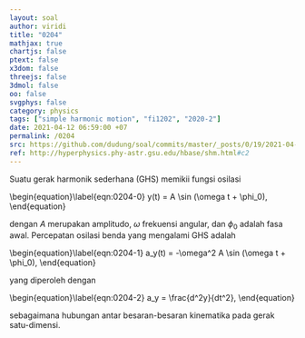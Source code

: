 ```yaml
---
layout: soal
author: viridi
title: "0204"
mathjax: true
chartjs: false
ptext: false
x3dom: false
threejs: false
3dmol: false
oo: false
svgphys: false
category: physics
tags: ["simple harmonic motion", "fi1202", "2020-2"]
date: 2021-04-12 06:59:00 +07
permalink: /0204
src: https://github.com/dudung/soal/commits/master/_posts/0/19/2021-04-12-simple-harmonic-motion-2.md
ref: http://hyperphysics.phy-astr.gsu.edu/hbase/shm.html#c2
---
```

Suatu gerak harmonik sederhana (GHS) memikii fungsi osilasi

\begin{equation}\label{eqn:0204-0}
y(t) = A \sin (\omega t + \phi_0),
\end{equation}

dengan $A$ merupakan amplitudo, $\omega$ frekuensi angular, dan $\phi_0$ adalah fasa awal. Percepatan osilasi benda yang mengalami GHS adalah

\begin{equation}\label{eqn:0204-1}
a_y(t) = -\omega^2 A \sin (\omega t + \phi_0),
\end{equation}

yang diperoleh dengan

\begin{equation}\label{eqn:0204-2}
a_y = \frac{d^2y}{dt^2},
\end{equation}

sebagaimana hubungan antar besaran-besaran kinematika pada gerak satu-dimensi.
